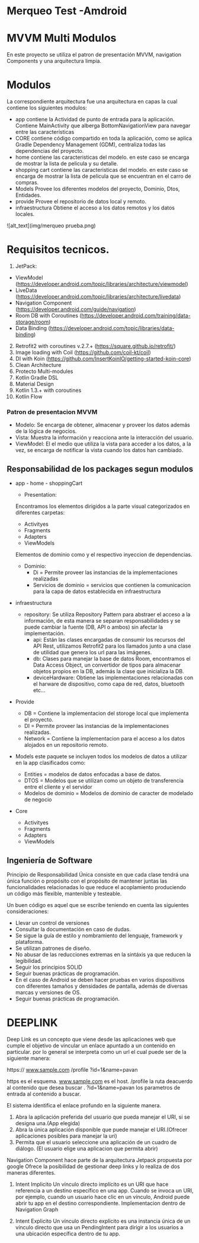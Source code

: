 # Merqueo Test -Amdroid

# MVVM Multi Modulos
En este proyecto se utiliza el patron de presentación MVVM, navigation Components y una arquitectura limpia.

# Modulos
La correspondiente arquitectura fue una arquitectura en capas la cual contiene los siguientes modulos:
* app
contiene la Actividad de punto de entrada para la aplicación. Contiene MainActivity que alberga BottomNavigationView para navegar entre las características
* CORE
contiene código compartido en toda la aplicación, como se aplica Gradle Dependency Management (GDM), centraliza todas las dependencias del proyecto.
* home
contiene las caracteristicas del modelo. en este caso se encarga de mostrar la lista de pelicula y su detalle.
* shopping cart
contiene las caracteristicas del modelo. en este caso se encarga de mostrar la lista de pelicula que se encuentran en el carro de compras.
* Models
Provee los diferentes modelos del proyecto, Dominio, Dtos, Entidades.
* provide
Provee el repositorio de datos local y remoto.
* infraestructura
Obtiene el acceso a los datos remotos y los datos locales. 

![alt_text](img/merqueo prueba.png)




# Requisitos tecnicos.

1) JetPack:
 - ViewModel (https://developer.android.com/topic/libraries/architecture/viewmodel)
 - LiveData (https://developer.android.com/topic/libraries/architecture/livedata)
 - Navigation Component (https://developer.android.com/guide/navigation)
 - Room DB with Coroutines (https://developer.android.com/training/data-storage/room)
 - Data Binding (https://developer.android.com/topic/libraries/data-binding)
2) Retrofit2 with coroutines v.2.7.+ (https://square.github.io/retrofit/)
3) Image loading with Coil (https://github.com/coil-kt/coil)
4) DI with Koin (https://github.com/InsertKoinIO/getting-started-koin-core)
5) Clean Architecture
6) Protecto Multi-modules 
12) Kotlin Gradle DSL
13) Material Design
14) Kotlin 1.3.+ with coroutines
15) Kotlin Flow


### Patron de presentacion MVVM 
- Modelo: Se encarga de obtener, almacenar y proveer los datos además de la lógica de negocios.
- Vista: Muestra la información y reacciona ante la interacción del usuario.
- ViewModel: El el medio que utiliza la vista para acceder a los datos, a la vez, se encarga de notificar la vista cuando los datos han cambiado.

## Responsabilidad de los packages segun modulos
* app - home - shoppingCart
    - Presentation: 

    Encontramos los elementos dirigidos a la parte visual categorizados en diferentes carpetas:
    - Activityes 
    - Fragments
    - Adapters
    - ViewModels
          
    Elementos de dominio como  y el respectivo inyeccion de dependencias.
    - Dominio: 
         - Di = Permite proveer las instancias de la implementaciones realizadas
        - Servicios de dominio = servicios que contienen la comunicacion para la capa de datos establecida en infraestructura 
        
* infraestructura 
     - repository: Se utiliza Repository Pattern para abstraer el acceso a la información, de esta manera se separan responsabilidades y se puede cambiar la fuente (DB, API o ambos) sin afectar la implementación.
         - api: Están las clases encargadas de consumir los recursos del API Rest, utilizamos Retrofit2 para los llamados junto a una clase de utilidad que genera los url para las imágenes.
         - db: Clases para manejar la base de datos Room, encontramos el Data Access Object, un convertidor de tipos para almacenar objetos propios en la DB, además la clase que inicializa la DB.
         - deviceHardware: Obtiene las implementaciones relacionadas con el harware de dispositivo, como capa de red, datos, bluetooth etc...
* Provide
  - DB = Contiene la implementacion del storoge local que implementa el proyecto.
  - DI = Permite proveer las instancias de la implementaciones realizadas.
  - Network = Contiene la implementacion para el acceso a los datos alojados en un repositorio remoto.
* Models
   este paquete se incluyen todos los modelos de datos a utilizar en la app clasificados como:
    - Entities = modelos de datos enfocadas a base de datos.
    - DTOS = Modelos que se utilizan como un objeto de transferencia entre el cliente y el servidor
    - Modelos de dominio = Modelos de dominio de caracter de modelado de negocio
* Core
  - Activityes
  - Fragments
  - Adapters
  - ViewModels


## Ingeniería de Software
Principio de Responsabilidad Única consiste en que cada clase tendrá una única función o propósito con el propósito de mantener juntas las funcionalidades relacionadas lo que reduce el acoplamiento produciendo un código más flexible, mantenible y testeable.

Un buen código es aquel que se escribe teniendo en cuenta las siguientes consideraciones:
- Llevar un control de versiones
- Consultar la documentación en caso de dudas.
- Se sigue la guía de estilo y nombramiento del lenguaje, framework y plataforma.
- Se utilizan patrones de diseño.
- No abusar de las reducciones extremas en la sintáxis ya que reducen la legibilidad.
- Seguir los principios SOLID
- Seguir buenas prácticas de programación.
- En el caso de Android se deben hacer pruebas en varios dispositivos con diferentes tamaños y densidades de pantalla, además de diversas marcas y versiones de OS.
- Seguir buenas prácticas de programación.

# DEEPLINK
Deep Link es un concepto que viene desde las aplicaciones web que cumple el objetivo de vincular un enlace apuntado a un contenido en particular.
por lo general se interpreta como un url el cual puede ser de la siguiente manera:

https:// www.sample.com /profile  ?id=1&name=pavan

https es el esquema.
www.sample.com es el host.
/profile la ruta deacuerdo al contenido que desea buscar .
?id=1&name=pavan los parametros de entrada al contenido a buscar.

El sistema identifica el enlace profundo en la siguiente manera. 
 1. Abra la aplicación preferida del usuario que pueda manejar el URI, si se designa una.(App elegida)
 2. Abra la única aplicación disponible que puede manejar el URI.(Ofrecer aplicaciones posibles para manejar la uri)
 3. Permita que el usuario seleccione una aplicación de un cuadro de diálogo. (El usuario elige una aplicacion que permita abrir)
 
Navigation Component hace parte de la arquitectura Jetpack propuesta por google Ofrece la posibilidad de gestionar deep links y lo realiza de dos maneras diferentes.

 1. Intent Implicito 
 Un vínculo directo implícito es un URI que hace referencia a un destino específico en una app. Cuando se invoca un URI, por ejemplo, cuando un usuario hace clic en un vínculo, Android puede abrir tu app en el destino correspondiente.
Implementacion dentro de Navigation Graph
<deepLink app:uri="https://www.google.com" />

 2. Intent Explicito 
 Un vínculo directo explícito es una instancia única de un vínculo directo que usa un PendingIntent para dirigir a los usuarios a una ubicación específica dentro de tu app.



 



